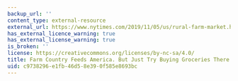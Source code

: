 ```yaml
---
backup_url: ''
content_type: external-resource
external_url: https://www.nytimes.com/2019/11/05/us/rural-farm-market.html
has_external_licence_warning: true
has_external_license_warning: true
is_broken: ''
license: https://creativecommons.org/licenses/by-nc-sa/4.0/
title: Farm Country Feeds America. But Just Try Buying Groceries There
uid: c9738296-e1fb-46d5-8e39-0f585e8693bc
---
```

